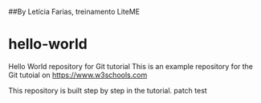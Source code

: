 ##By Letícia Farias, treinamento LiteME
# hello-world
Hello World repository for Git tutorial
This is an example repository for the Git tutoial on https://www.w3schools.com

This repository is built step by step in the tutorial.
patch test
